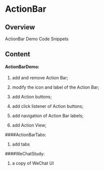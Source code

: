 ActionBar
====================

## Overview

ActionBar Demo Code Snippets

## Content

#### ActionBarDemo:

1. add and remove Action Bar;

2. modify the icon and label of the Action Bar;

3. add Action buttons;

4. add click listener of Action buttons;

5. add navigation of Action Bar labels;

6. add Action View;


####ActionBarTabs:

1. add tabs

####WeChatStudy:

1. a copy of WeChat UI
